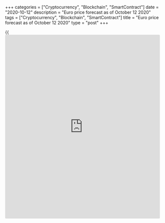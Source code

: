 +++
categories = ["Cryptocurrency", "Blockchain", "SmartContract"]
date = "2020-10-12"
description = "Euro price forecast as of October 12 2020"
tags = ["Cryptocurrency", "Blockchain", "SmartContract"]
title = "Euro price forecast as of October 12 2020"
type = "post"
+++

{{<iframe id="large-banner" src="https://www.bounty.group/#slide=9.0" width="100%" height="600" scrolling="no" style="border: 0px solid rgb(216, 221, 230); border-radius: 3px;">}}

2020-10-12

2020-10-12

Forex after the vote: Euro is going to rally. Forecast as of
12.10.2020Dmitri Demidenko

Will the [EURUSD][1] bulls go ahead after the US presidential elections?
What currencies are the best to buy on the investment horizon of six-
nine months? Let us see the future investment ideas and make up a long-
term [Forex trading](https://www.fintechee.com/forex-trading-strategies/) plan.

## Fundamental euro forecast for six months

Financial markets are currently focused on the US presidential election.
Investors bet on the assets according to the approval ratings of Donald
Trump and Joe Biden. Nonetheless, Forex trading doesn’t end after
November 3, and we need to select an investment strategy to trade in the
long term. If we assume that trade wars will be left in the past, and
the COVID-19 vaccines will help the global GDP recover, the idea of the
divergence in the economic expansion will be quite useful when forming
an investment portfolio.

According to Bloomberg’s research, the largest global economies will
suffer from the pandemic fallout over the next few years. 8 members of
the G 20 countries will have a lower GDP in 2020 than in 2019. Besides,
China, India, Spain, Italy, France, and Britain feature a higher growth
next year, while Australia, the USA, and Japan are unlikely to show
impressive performance.

### Forecasts for economic growth

 _Source_ _: Bloomberg_

The situation in China is clear. Because of the effective management of
the pandemic, it will be able to expand the economy already in 2020. In
2021, the Chinese economy will continue growing amid the strengthening
of not only the domestic demand but also with the help of foreign
demand. The Chinese yuan is rising steadily, and even the attempts of
the Chinese officials to interfere do not discourage the [USDCNH][2]
bears. The export-led euro-area economy strongly depends on foreign
buyers, and the expansion of the largest Asian economy will support the
euro. The introduction of the coronavirus vaccines in January-March will
provide benefits to the tourism-led countries, such as Italy and Spain.
The euro should feature excellent performance in the second quarter of
2021.

In 2017, the [EURUSD][1] was rising steadily, the currencies of Eastern
Europe, the Polish zloty, the Czech koruna, and the Hungarian forint,
were also strong. I believe in May-September 2021 the situation will
repeat. The Eastern European region depends on the euro-area demand.
Besides, the ECB’s ultra-easy monetary [policy](https://www.fintechee.com/policy/) and the financial
assistance provided by the EU will support Poland, The Czech Republic,
and Hungary. I would pay attention to the Polish zloty, as Poland
received one of the biggest stimulus packages in the EU because of
Donald Tusk.

###  **Grants and loans provided to the EU countries**



 _Source_ _: Bloomberg._

The GBP FX rates include too much political negative resulted form
Brexit. If the EU and the UK manage to sign a deal at the last moment,
the [GBPUSD][3] will be rising despite weak economic data and the talks
about negative rates the Bank of England could introduce.

### [EURUSD][1] trading plan for the next six months

If there is a Brexit deal and the UK economy is expanding at the highest
rate among the G20 countries, the sterling could become one of the Forex
leaders in the next 6-9 months. The bet on the GBP will fail if the UK
and the EU divorce without a deal. The second quarter of 2021 will be
the best for the [EURUSD][1] bulls while, starting from the May-June
period, it will be relevant to sell the [USDPLN][4], [USDCZK][5], and
[USDHUF][6].

* * *

P.S. Did you like my article? Share it in social networks: it will be
the best “thank you" :)

Ask me questions and comment below. I’ll be glad to answer your
questions and give necessary explanations.

 **Useful links:**

  * I recommend trying to trade with a reliable broker [here][7]. The system allows you to trade by yourself or copy successful traders from all across the globe.
  * Use my promo-code BLOG for getting deposit bonus 50% on LiteForex platform. Just enter this code in the appropriate field while [depositing][8] your trading account.
  * Telegram chat for traders: <t.me/liteforexengchat>. We are sharing the signals and trading experience
  * Telegram channel with high-quality analytics, Forex reviews, training articles, and other useful things for traders <t.me/liteforex>

## Price chart of EURUSD in real time mode

The content of this article reflects the author’s opinion and does not
necessarily reflect the official position of LiteForex. The material
published on this page is provided for informational purposes only and
should not be considered as the provision of investment advice for the
purposes of Directive 2004/39/EC.

Rate this article:

{{value}}

( {{count}} {{title}} )

   1. my.liteforex.com/trading/chart?symbol=EURUSD&returnUrl=true
   2. my.liteforex.com/trading/chart?symbol=USDCNH&returnUrl=true
   3. my.liteforex.com/trading/chart?symbol=GBPUSD&returnUrl=true
   4. my.liteforex.com/trading/chart?symbol=USDPLN&returnUrl=true
   5. my.liteforex.com/trading/chart?symbol=USDCZK&returnUrl=true
   6. my.liteforex.com/trading/chart?symbol=USDHUF&returnUrl=true
   7. my.liteforex.com/?category=analysts-opinions&slug=forex-after-the-vote-euro-is-going-to-rally-forecast-as-of-12102020&openPopup=%2Fregistration%2Fpopup&utm_source=blog&utm_medium=article&utm_campaign=bonus
   8. my.liteforex.com/deposit/?category=analysts-opinions&slug=forex-after-the-vote-euro-is-going-to-rally-forecast-as-of-12102020&promo_code=BLOG&utm_source=blog&utm_medium=article&utm_campaign=bonus
